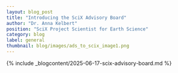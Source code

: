```yaml
---
layout: blog_post
title: "Introducing the SciX Advisory Board"
author: "Dr. Anna Kelbert"
position: "SciX Project Scientist for Earth Science"
category: blog
label: general
thumbnail: blog/images/ads_to_scix_image1.png
---
```


{% include _blogcontent/2025-06-17-scix-advisory-board.md %}
